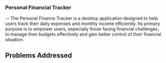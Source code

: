 ### Personal Financial Tracker
-- The Personal Finance Tracker is a desktop application designed to help users track their daily expenses and monthly income efficiently. Its primary purpose is to empower users, especially those facing financial challenges, to manage their budgets effectively and gain better control of their financial situation.
## Problems Addressed
